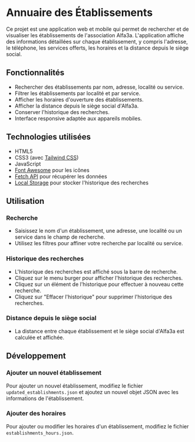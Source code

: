 # Annuaire des Établissements

Ce projet est une application web et mobile qui permet de rechercher et de visualiser les établissements de l'association Alfa3a. L'application affiche des informations détaillées sur chaque établissement, y compris l'adresse, le téléphone, les services offerts, les horaires et la distance depuis le siège social.

## Fonctionnalités

- Rechercher des établissements par nom, adresse, localité ou service.
- Filtrer les établissements par localité et par service.
- Afficher les horaires d'ouverture des établissements.
- Afficher la distance depuis le siège social d'Alfa3a.
- Conserver l'historique des recherches.
- Interface responsive adaptée aux appareils mobiles.

## Technologies utilisées

- HTML5
- CSS3 (avec [Tailwind CSS](https://tailwindcss.com/))
- JavaScript
- [Font Awesome](https://fontawesome.com/) pour les icônes
- [Fetch API](https://developer.mozilla.org/en-US/docs/Web/API/Fetch_API) pour récupérer les données
- [Local Storage](https://developer.mozilla.org/en-US/docs/Web/API/Window/localStorage) pour stocker l'historique des recherches

## Utilisation

### Recherche

- Saisissez le nom d'un établissement, une adresse, une localité ou un service dans le champ de recherche.
- Utilisez les filtres pour affiner votre recherche par localité ou service.

### Historique des recherches

- L'historique des recherches est affiché sous la barre de recherche.
- Cliquez sur le menu burger pour afficher l'historique des recherches.
- Cliquez sur un élément de l'historique pour effectuer à nouveau cette recherche.
- Cliquez sur "Effacer l'historique" pour supprimer l'historique des recherches.

### Distance depuis le siège social

- La distance entre chaque établissement et le siège social d'Alfa3a est calculée et affichée.

## Développement

### Ajouter un nouvel établissement

Pour ajouter un nouvel établissement, modifiez le fichier `updated_establishments.json` et ajoutez un nouvel objet JSON avec les informations de l'établissement.

### Ajouter des horaires

Pour ajouter ou modifier les horaires d'un établissement, modifiez le fichier `establishments_hours.json`.

